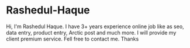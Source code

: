 # Rashedul-Haque
Hi, I'm Rashedul Haque. I have 3+ years experience online job like as seo, data entry, product entry, Arctic post and much more. I will provide my client premium service. Fell free to contact me. Thanks

